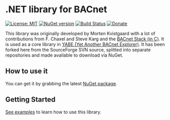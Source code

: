# .NET library for BACnet

[![License: MIT](https://img.shields.io/badge/License-MIT-yellow.svg)](https://raw.githubusercontent.com/ela-compil/BACnet/master/MIT_license.txt)
[![NuGet version](https://badge.fury.io/nu/bacnet.svg)](https://www.nuget.org/packages/BACnet)
[![Build Status](https://dev.azure.com/ela-compil/BACnet/_apis/build/status/Build%20release?branchName=master)](https://dev.azure.com/ela-compil/BACnet/_build/latest?definitionId=1&branchName=master)
[![Donate](https://img.shields.io/badge/%24-donate-ff00ff.svg)](https://www.paypal.me/JakubBartkowiak)

This library was originally developed by Morten Kvistgaard with a lot of contributions from F. Chaxel and Steve Karg and the [BACnet Stack (in C)](https://sourceforge.net/projects/bacnet/). It is used as a core library in [YABE (Yet Another BACnet Explorer)](https://sourceforge.net/projects/yetanotherbacnetexplorer/). It has been forked here from the SourceForge SVN source, splitted into separate repositories and made available to download via NuGet.

## How to use it

You can get it by grabbing the latest [NuGet package](https://www.nuget.org/packages/BACnet).

## Getting Started

[See examples](https://github.com/ela-compil/BACnet.Examples) to learn how to use this library.
